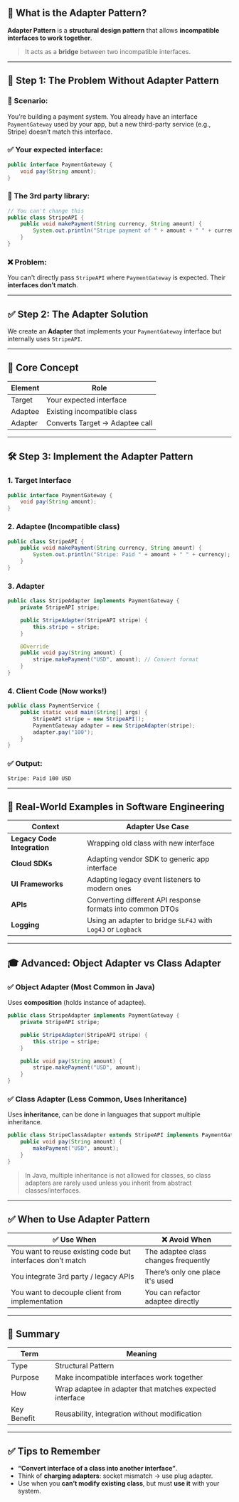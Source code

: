 ## 🧠 What is the Adapter Pattern?

**Adapter Pattern** is a **structural design pattern** that allows **incompatible interfaces to work together**.

> It acts as a **bridge** between two incompatible interfaces.

---

## 🔴 Step 1: The Problem Without Adapter Pattern

### 📘 Scenario:

You’re building a payment system. You already have an interface `PaymentGateway` used by your app, but a new third-party service (e.g., Stripe) doesn’t match this interface.

### ✅ Your expected interface:

```java
public interface PaymentGateway {
    void pay(String amount);
}
```

### 🚫 The 3rd party library:

```java
// You can't change this
public class StripeAPI {
    public void makePayment(String currency, String amount) {
        System.out.println("Stripe payment of " + amount + " " + currency);
    }
}
```

### ❌ Problem:

You can't directly pass `StripeAPI` where `PaymentGateway` is expected. Their **interfaces don’t match**.

---

## ✅ Step 2: The Adapter Solution

We create an **Adapter** that implements your `PaymentGateway` interface but internally uses `StripeAPI`.

---

## 🔑 Core Concept

| Element | Role                           |
| ------- | ------------------------------ |
| Target  | Your expected interface        |
| Adaptee | Existing incompatible class    |
| Adapter | Converts Target → Adaptee call |

---

## 🛠️ Step 3: Implement the Adapter Pattern

### 1. Target Interface

```java
public interface PaymentGateway {
    void pay(String amount);
}
```

### 2. Adaptee (Incompatible class)

```java
public class StripeAPI {
    public void makePayment(String currency, String amount) {
        System.out.println("Stripe: Paid " + amount + " " + currency);
    }
}
```

### 3. Adapter

```java
public class StripeAdapter implements PaymentGateway {
    private StripeAPI stripe;

    public StripeAdapter(StripeAPI stripe) {
        this.stripe = stripe;
    }

    @Override
    public void pay(String amount) {
        stripe.makePayment("USD", amount); // Convert format
    }
}
```

### 4. Client Code (Now works!)

```java
public class PaymentService {
    public static void main(String[] args) {
        StripeAPI stripe = new StripeAPI();
        PaymentGateway adapter = new StripeAdapter(stripe);
        adapter.pay("100");
    }
}
```

### ✅ Output:

```
Stripe: Paid 100 USD
```

---

## 🔁 Real-World Examples in Software Engineering

| Context                     | Adapter Use Case                                             |
| --------------------------- | ------------------------------------------------------------ |
| **Legacy Code Integration** | Wrapping old class with new interface                        |
| **Cloud SDKs**              | Adapting vendor SDK to generic app interface                 |
| **UI Frameworks**           | Adapting legacy event listeners to modern ones               |
| **APIs**                    | Converting different API response formats into common DTOs   |
| **Logging**                 | Using an adapter to bridge `SLF4J` with `Log4J` or `Logback` |

---

## 🎓 Advanced: Object Adapter vs Class Adapter

### ✅ Object Adapter (Most Common in Java)

Uses **composition** (holds instance of adaptee).

```java
public class StripeAdapter implements PaymentGateway {
    private StripeAPI stripe;

    public StripeAdapter(StripeAPI stripe) {
        this.stripe = stripe;
    }

    public void pay(String amount) {
        stripe.makePayment("USD", amount);
    }
}
```

### ✅ Class Adapter (Less Common, Uses Inheritance)

Uses **inheritance**, can be done in languages that support multiple inheritance.

```java
public class StripeClassAdapter extends StripeAPI implements PaymentGateway {
    public void pay(String amount) {
        makePayment("USD", amount);
    }
}
```

> In Java, multiple inheritance is not allowed for classes, so class adapters are rarely used unless you inherit from abstract classes/interfaces.

---

## ✅ When to Use Adapter Pattern

| ✅ Use When                                                 | ❌ Avoid When                         |
| ---------------------------------------------------------- | ------------------------------------ |
| You want to reuse existing code but interfaces don’t match | The adaptee class changes frequently |
| You integrate 3rd party / legacy APIs                      | There’s only one place it's used     |
| You want to decouple client from implementation            | You can refactor adaptee directly    |

---

## 🧾 Summary

| Term        | Meaning                                                 |
| ----------- | ------------------------------------------------------- |
| Type        | Structural Pattern                                      |
| Purpose     | Make incompatible interfaces work together              |
| How         | Wrap adaptee in adapter that matches expected interface |
| Key Benefit | Reusability, integration without modification           |

---

## ✅ Tips to Remember

* **“Convert interface of a class into another interface”**.
* Think of **charging adapters**: socket mismatch → use plug adapter.
* Use when you **can’t modify existing class**, but must **use it** with your system.
